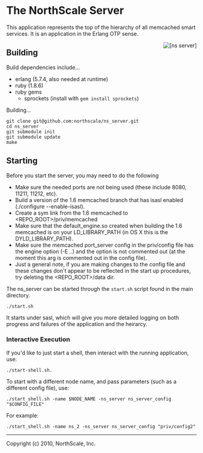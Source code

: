 # The NorthScale Server

This application represents the top of the hierarchy of all memcached
smart services.  It is an application in the Erlang OTP sense.

<div>
    <img src="https://github.com/northscale/ns_server/raw/master/doc/images/ns_server.png"
         alt="[ns server]" style="float: right"/>
</div>

## Building

Build dependencies include...

* erlang (5.7.4, also needed at runtime)
* ruby (1.8.6)
* ruby gems
    * sprockets (install with `gem install sprockets`)

Building...

    git clone git@github.com:northscale/ns_server.git
    cd ns_server
    git submodule init
    git submodule update
    make

## Starting

Before you start the server, you may need to do the following
  * Make sure the needed ports are not being used (these include
    8080, 11211, 11212, etc).
  * Build a version of the 1.6 memcached branch that has isasl
    enabled (./configure --enable-isasl).
  * Create a sym link from the 1.6 memcached to <REPO_ROOT>/priv/memcached
  * Make sure that the default_engine.so created when building the
    1.6 memcached is on your LD_LIBRARY_PATH (in OS X this is the 
    DYLD_LIBRARY_PATH).
  * Make sure the memcached port_server config in the priv/config file
    has the engine option (-E ..) and the option is not commented out
    (at the moment this arg is commented out in the config file).
  * Just a general note, if you are making changes to the config file
    and these changes don't appear to be reflected in the start up
    procedures, try deleting the <REPO_ROOT>/data dir.

The ns_server can be started through the `start.sh` script found in the
main directory.

    ./start.sh

It starts under sasl, which will give you more detailed logging on
both progress and failures of the application and the heirarcy.

### Interactive Execution

If you'd like to just start a shell, then interact with the running
application, use:

    ./start-shell.sh.

To start with a different node name, and pass parameters (such as a
different config file), use:

    ./start_shell.sh -name $NODE_NAME -ns_server ns_server_config "$CONFIG_FILE"

For example:

    ./start_shell.sh -name ns_2 -ns_server ns_server_config "priv/config2"

* * * * *
Copyright (c) 2010, NorthScale, Inc.
